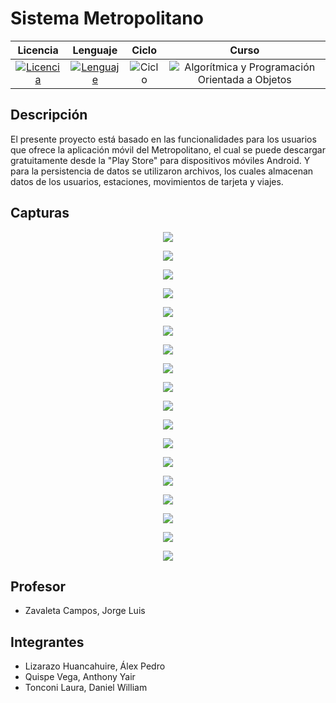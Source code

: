 # **Sistema Metropolitano**

<div align="center">

|Licencia|Lenguaje|Ciclo|Curso|
|:--:|:--:|:--:|:--:|
|[![Licencia](https://img.shields.io/badge/License-MIT-red.svg)](https://opensource.org/licenses/MIT)|[![Lenguaje](https://img.shields.io/badge/Language-java-blue.svg)](https://dev.java/learn/getting-started-with-java/)|![Ciclo](https://img.shields.io/badge/IV-green.svg)|![Algorítmica y Programación Orientada a Objetos](https://img.shields.io/badge/Algorítmica_y_Programación_Orientada_a_Objetos-blueviolet.svg)

</div>


## Descripción

El presente proyecto está basado en las funcionalidades para los usuarios que ofrece la aplicación móvil del Metropolitano, el cual se puede descargar gratuitamente desde la "Play Store" para dispositivos móviles Android. Y para la persistencia de datos se utilizaron archivos, los cuales almacenan datos de los usuarios, estaciones, movimientos de tarjeta y viajes.


## Capturas

<p align="center">
  <img src="https://github.com/anthonyquispev/ProyectoMetropolitano/blob/master/capturas/Ventana_Principal.PNG">
</p>
<p align="center">
  <img src="https://github.com/anthonyquispev/ProyectoMetropolitano/blob/master/capturas/Cliente_Recargas1.PNG">
</p>
<p align="center">
  <img src="https://github.com/anthonyquispev/ProyectoMetropolitano/blob/master/capturas/Cliente_Viajes.PNG">
</p>
<p align="center">
  <img src="https://github.com/anthonyquispev/ProyectoMetropolitano/blob/master/capturas/Cliente_RecargaVirtual.PNG">
</p>
<p align="center">
  <img src="https://github.com/anthonyquispev/ProyectoMetropolitano/blob/master/capturas/Cliente_HorariosBuses.PNG">
</p>
<p align="center">
  <img src="https://github.com/anthonyquispev/ProyectoMetropolitano/blob/master/capturas/Cliente_BusesDisponibles.PNG">
</p>
<p align="center">
  <img src="https://github.com/anthonyquispev/ProyectoMetropolitano/blob/master/capturas/Cliente_EnviarMensaje.PNG">
</p>
<p align="center">
  <img src="https://github.com/anthonyquispev/ProyectoMetropolitano/blob/master/capturas/Cliente_LeerMensajes2.PNG">
</p>
<p align="center">
  <img src="https://github.com/anthonyquispev/ProyectoMetropolitano/blob/master/capturas/Admin_EditarCliente1.PNG">
</p>
<p align="center">
  <img src="https://github.com/anthonyquispev/ProyectoMetropolitano/blob/master/capturas/Admin_EmitirTarjeta.PNG">
</p>
<p align="center">
  <img src="https://github.com/anthonyquispev/ProyectoMetropolitano/blob/master/capturas/Admin_RecargaEstacion.PNG">
</p>
<p align="center">
  <img src="https://github.com/anthonyquispev/ProyectoMetropolitano/blob/master/capturas/Admin_RegistroCliente6.PNG">
</p>
<p align="center">
  <img src="https://github.com/anthonyquispev/ProyectoMetropolitano/blob/master/capturas/Admin_MovimientosViajes.PNG">
</p>
<p align="center">
  <img src="https://github.com/anthonyquispev/ProyectoMetropolitano/blob/master/capturas/Admin_IniciarViaje1.PNG">
</p>
<p align="center">
  <img src="https://github.com/anthonyquispev/ProyectoMetropolitano/blob/master/capturas/Admin_MostrarViajes.PNG">
</p>
<p align="center">
  <img src="https://github.com/anthonyquispev/ProyectoMetropolitano/blob/master/capturas/Admin_FinalizarViaje1.PNG">
</p>
<p align="center">
  <img src="https://github.com/anthonyquispev/ProyectoMetropolitano/blob/master/capturas/Admin_ResponderMensajes.PNG">
</p>
<p align="center">
  <img src="https://github.com/anthonyquispev/ProyectoMetropolitano/blob/master/capturas/Admin_Rutas.PNG">
</p>


## Profesor

* Zavaleta Campos, Jorge Luis


## Integrantes

* Lizarazo Huancahuire, Álex Pedro
* Quispe Vega, Anthony Yair
* Tonconi Laura, Daniel William
